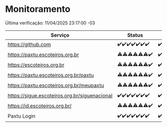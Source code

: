 # Monitoramento

Última verificação: 11/04/2025 23:17:00 -03

|Serviço|Status|Últimas 24h|
|---|---|---|
|https://github.com|<span title="2025-04-05: OK=23">✔️</span><span title="2025-04-06: OK=23">✔️</span><span title="2025-04-07: OK=23">✔️</span><span title="2025-04-08: OK=23">✔️</span><span title="2025-04-09: OK=23">✔️</span><span title="2025-04-10: OK=23">✔️</span><span title="2025-04-11: OK=1">✔️</span>|<span title="10/04/2025 23:20:00 -03 : 200">✔️</span><span title="11/04/2025 00:26:00 -03 : 200">✔️</span><span title="11/04/2025 01:11:00 -03 : 200">✔️</span><span title="11/04/2025 02:09:00 -03 : 200">✔️</span><span title="11/04/2025 03:13:00 -03 : 200">✔️</span><span title="11/04/2025 04:09:00 -03 : 200">✔️</span><span title="11/04/2025 05:12:00 -03 : 200">✔️</span><span title="11/04/2025 06:09:00 -03 : 200">✔️</span><span title="11/04/2025 07:09:00 -03 : 200">✔️</span><span title="11/04/2025 08:07:00 -03 : 200">✔️</span><span title="11/04/2025 09:17:00 -03 : 200">✔️</span><span title="11/04/2025 10:19:00 -03 : 200">✔️</span><span title="11/04/2025 11:09:00 -03 : 200">✔️</span><span title="11/04/2025 12:09:00 -03 : 200">✔️</span><span title="11/04/2025 13:11:00 -03 : 200">✔️</span><span title="11/04/2025 14:07:00 -03 : 200">✔️</span><span title="11/04/2025 15:13:00 -03 : 200">✔️</span><span title="11/04/2025 16:07:00 -03 : 200">✔️</span><span title="11/04/2025 17:09:00 -03 : 200">✔️</span><span title="11/04/2025 18:08:00 -03 : 200">✔️</span><span title="11/04/2025 19:08:00 -03 : 200">✔️</span><span title="11/04/2025 20:08:00 -03 : 200">✔️</span><span title="11/04/2025 21:43:00 -03 : 200">✔️</span><span title="11/04/2025 23:17:00 -03 : 200">✔️</span>|
|https://paxtu.escoteiros.org.br|<span title="2025-04-05: OK=12, Falhas=11">⚠️</span><span title="2025-04-06: OK=11, Falhas=12">⚠️</span><span title="2025-04-07: OK=13, Falhas=10">⚠️</span><span title="2025-04-08: OK=13, Falhas=10">⚠️</span><span title="2025-04-09: OK=15, Falhas=8">⚠️</span><span title="2025-04-10: OK=19, Falhas=4">⚠️</span><span title="2025-04-11: OK=1">✔️</span>|<span title="10/04/2025 23:20:00 -03 : 200">✔️</span><span title="11/04/2025 00:26:00 -03 : 200">✔️</span><span title="11/04/2025 01:11:00 -03 : 200">✔️</span><span title="11/04/2025 02:09:00 -03 : 200">✔️</span><span title="11/04/2025 03:13:00 -03 : 200">✔️</span><span title="11/04/2025 04:09:00 -03 : 200">✔️</span><span title="11/04/2025 05:12:00 -03 : 200">✔️</span><span title="11/04/2025 06:09:00 -03 : 200">✔️</span><span title="11/04/2025 07:09:00 -03 : 200">✔️</span><span title="11/04/2025 08:07:00 -03 : 200">✔️</span><span title="11/04/2025 09:17:00 -03 : 200">✔️</span><span title="11/04/2025 10:19:00 -03 : 200">✔️</span><span title="11/04/2025 11:09:00 -03 : 200">✔️</span><span title="11/04/2025 12:09:00 -03 : 200">✔️</span><span title="11/04/2025 13:11:00 -03 : 200">✔️</span><span title="11/04/2025 14:07:00 -03 : 200">✔️</span><span title="11/04/2025 15:13:00 -03 : 403">❌</span><span title="11/04/2025 16:07:00 -03 : 403">❌</span><span title="11/04/2025 17:09:00 -03 : 403">❌</span><span title="11/04/2025 18:08:00 -03 : 403">❌</span><span title="11/04/2025 19:08:00 -03 : 403">❌</span><span title="11/04/2025 20:08:00 -03 : 403">❌</span><span title="11/04/2025 21:43:00 -03 : 403">❌</span><span title="11/04/2025 23:17:00 -03 : 403">❌</span>|
|https://escoteiros.org.br|<span title="2025-04-05: OK=1, Falhas=22">⚠️</span><span title="2025-04-06: OK=1, Falhas=22">⚠️</span><span title="2025-04-07: OK=1, Falhas=22">⚠️</span><span title="2025-04-08: OK=4, Falhas=19">⚠️</span><span title="2025-04-09: OK=6, Falhas=17">⚠️</span><span title="2025-04-10: OK=15, Falhas=8">⚠️</span><span title="2025-04-11: OK=1">✔️</span>|<span title="10/04/2025 23:20:00 -03 : 200">✔️</span><span title="11/04/2025 00:26:00 -03 : 200">✔️</span><span title="11/04/2025 01:11:00 -03 : 200">✔️</span><span title="11/04/2025 02:09:00 -03 : 200">✔️</span><span title="11/04/2025 03:13:00 -03 : 200">✔️</span><span title="11/04/2025 04:09:00 -03 : 200">✔️</span><span title="11/04/2025 05:12:00 -03 : 200">✔️</span><span title="11/04/2025 06:09:00 -03 : 200">✔️</span><span title="11/04/2025 07:09:00 -03 : 200">✔️</span><span title="11/04/2025 08:07:00 -03 : 200">✔️</span><span title="11/04/2025 09:17:00 -03 : 200">✔️</span><span title="11/04/2025 10:19:00 -03 : 200">✔️</span><span title="11/04/2025 11:09:00 -03 : 200">✔️</span><span title="11/04/2025 12:09:00 -03 : 200">✔️</span><span title="11/04/2025 13:11:00 -03 : 200">✔️</span><span title="11/04/2025 14:07:00 -03 : 200">✔️</span><span title="11/04/2025 15:13:00 -03 : 403">❌</span><span title="11/04/2025 16:07:00 -03 : 403">❌</span><span title="11/04/2025 17:09:00 -03 : 403">❌</span><span title="11/04/2025 18:08:00 -03 : 403">❌</span><span title="11/04/2025 19:08:00 -03 : 403">❌</span><span title="11/04/2025 20:08:00 -03 : 403">❌</span><span title="11/04/2025 21:43:00 -03 : 403">❌</span><span title="11/04/2025 23:17:00 -03 : 403">❌</span>|
|https://paxtu.escoteiros.org.br/paxtu|<span title="2025-04-05: OK=4, Falhas=19">⚠️</span><span title="2025-04-06: OK=3, Falhas=20">⚠️</span><span title="2025-04-07: OK=7, Falhas=16">⚠️</span><span title="2025-04-08: OK=6, Falhas=17">⚠️</span><span title="2025-04-09: OK=6, Falhas=17">⚠️</span><span title="2025-04-10: OK=18, Falhas=5">⚠️</span><span title="2025-04-11: OK=1">✔️</span>|<span title="10/04/2025 23:20:00 -03 : 200">✔️</span><span title="11/04/2025 00:26:00 -03 : 200">✔️</span><span title="11/04/2025 01:11:00 -03 : 200">✔️</span><span title="11/04/2025 02:09:00 -03 : 200">✔️</span><span title="11/04/2025 03:13:00 -03 : 200">✔️</span><span title="11/04/2025 04:09:00 -03 : 200">✔️</span><span title="11/04/2025 05:12:00 -03 : 200">✔️</span><span title="11/04/2025 06:09:00 -03 : 200">✔️</span><span title="11/04/2025 07:09:00 -03 : 200">✔️</span><span title="11/04/2025 08:07:00 -03 : 200">✔️</span><span title="11/04/2025 09:17:00 -03 : 200">✔️</span><span title="11/04/2025 10:19:00 -03 : 200">✔️</span><span title="11/04/2025 11:09:00 -03 : 200">✔️</span><span title="11/04/2025 12:09:00 -03 : 200">✔️</span><span title="11/04/2025 13:11:00 -03 : 200">✔️</span><span title="11/04/2025 14:07:00 -03 : 200">✔️</span><span title="11/04/2025 15:13:00 -03 : 200">✔️</span><span title="11/04/2025 16:07:00 -03 : 403">❌</span><span title="11/04/2025 17:09:00 -03 : 403">❌</span><span title="11/04/2025 18:08:00 -03 : 403">❌</span><span title="11/04/2025 19:08:00 -03 : 403">❌</span><span title="11/04/2025 20:08:00 -03 : 403">❌</span><span title="11/04/2025 21:43:00 -03 : 403">❌</span><span title="11/04/2025 23:17:00 -03 : 403">❌</span>|
|https://paxtu.escoteiros.org.br/meupaxtu|<span title="2025-04-05: OK=7, Falhas=16">⚠️</span><span title="2025-04-06: OK=4, Falhas=19">⚠️</span><span title="2025-04-07: OK=11, Falhas=12">⚠️</span><span title="2025-04-08: OK=9, Falhas=14">⚠️</span><span title="2025-04-09: OK=7, Falhas=16">⚠️</span><span title="2025-04-10: OK=15, Falhas=8">⚠️</span><span title="2025-04-11: OK=1">✔️</span>|<span title="10/04/2025 23:20:00 -03 : 200">✔️</span><span title="11/04/2025 00:26:00 -03 : 200">✔️</span><span title="11/04/2025 01:11:00 -03 : 200">✔️</span><span title="11/04/2025 02:09:00 -03 : 200">✔️</span><span title="11/04/2025 03:13:00 -03 : 200">✔️</span><span title="11/04/2025 04:09:00 -03 : 200">✔️</span><span title="11/04/2025 05:12:00 -03 : 200">✔️</span><span title="11/04/2025 06:09:00 -03 : 200">✔️</span><span title="11/04/2025 07:09:00 -03 : 200">✔️</span><span title="11/04/2025 08:07:00 -03 : 200">✔️</span><span title="11/04/2025 09:17:00 -03 : 200">✔️</span><span title="11/04/2025 10:19:00 -03 : 200">✔️</span><span title="11/04/2025 11:09:00 -03 : 200">✔️</span><span title="11/04/2025 12:09:00 -03 : 200">✔️</span><span title="11/04/2025 13:11:00 -03 : 200">✔️</span><span title="11/04/2025 14:07:00 -03 : 200">✔️</span><span title="11/04/2025 15:13:00 -03 : 403">❌</span><span title="11/04/2025 16:07:00 -03 : 403">❌</span><span title="11/04/2025 17:09:00 -03 : 403">❌</span><span title="11/04/2025 18:08:00 -03 : 403">❌</span><span title="11/04/2025 19:08:00 -03 : 403">❌</span><span title="11/04/2025 20:08:00 -03 : 403">❌</span><span title="11/04/2025 21:43:00 -03 : 403">❌</span><span title="11/04/2025 23:17:00 -03 : 403">❌</span>|
|https://sigue.escoteiros.org.br/siguenacional|<span title="2025-04-05: OK=23">✔️</span><span title="2025-04-06: OK=23">✔️</span><span title="2025-04-07: OK=23">✔️</span><span title="2025-04-08: OK=23">✔️</span><span title="2025-04-09: OK=23">✔️</span><span title="2025-04-10: OK=23">✔️</span><span title="2025-04-11: OK=1">✔️</span>|<span title="10/04/2025 23:20:00 -03 : 200">✔️</span><span title="11/04/2025 00:26:00 -03 : 200">✔️</span><span title="11/04/2025 01:11:00 -03 : 200">✔️</span><span title="11/04/2025 02:09:00 -03 : 200">✔️</span><span title="11/04/2025 03:13:00 -03 : 200">✔️</span><span title="11/04/2025 04:09:00 -03 : 200">✔️</span><span title="11/04/2025 05:12:00 -03 : 200">✔️</span><span title="11/04/2025 06:09:00 -03 : 200">✔️</span><span title="11/04/2025 07:09:00 -03 : 200">✔️</span><span title="11/04/2025 08:07:00 -03 : 200">✔️</span><span title="11/04/2025 09:17:00 -03 : 200">✔️</span><span title="11/04/2025 10:19:00 -03 : 200">✔️</span><span title="11/04/2025 11:09:00 -03 : 200">✔️</span><span title="11/04/2025 12:09:00 -03 : 200">✔️</span><span title="11/04/2025 13:11:00 -03 : 200">✔️</span><span title="11/04/2025 14:07:00 -03 : 200">✔️</span><span title="11/04/2025 15:13:00 -03 : 200">✔️</span><span title="11/04/2025 16:07:00 -03 : 200">✔️</span><span title="11/04/2025 17:09:00 -03 : 200">✔️</span><span title="11/04/2025 18:08:00 -03 : 200">✔️</span><span title="11/04/2025 19:08:00 -03 : 200">✔️</span><span title="11/04/2025 20:08:00 -03 : 200">✔️</span><span title="11/04/2025 21:43:00 -03 : 200">✔️</span><span title="11/04/2025 23:17:00 -03 : 200">✔️</span>|
|https://id.escoteiros.org.br/|<span title="2025-04-05: OK=13, Falhas=10">⚠️</span><span title="2025-04-06: OK=11, Falhas=12">⚠️</span><span title="2025-04-07: OK=12, Falhas=11">⚠️</span><span title="2025-04-08: OK=15, Falhas=8">⚠️</span><span title="2025-04-09: OK=11, Falhas=12">⚠️</span><span title="2025-04-10: OK=18, Falhas=5">⚠️</span><span title="2025-04-11: OK=1">✔️</span>|<span title="10/04/2025 23:20:00 -03 : 200">✔️</span><span title="11/04/2025 00:26:00 -03 : 200">✔️</span><span title="11/04/2025 01:11:00 -03 : 200">✔️</span><span title="11/04/2025 02:09:00 -03 : 200">✔️</span><span title="11/04/2025 03:13:00 -03 : 200">✔️</span><span title="11/04/2025 04:09:00 -03 : 200">✔️</span><span title="11/04/2025 05:12:00 -03 : 200">✔️</span><span title="11/04/2025 06:09:00 -03 : 200">✔️</span><span title="11/04/2025 07:09:00 -03 : 200">✔️</span><span title="11/04/2025 08:07:00 -03 : 200">✔️</span><span title="11/04/2025 09:17:00 -03 : 200">✔️</span><span title="11/04/2025 10:19:00 -03 : 200">✔️</span><span title="11/04/2025 11:09:00 -03 : 200">✔️</span><span title="11/04/2025 12:09:00 -03 : 200">✔️</span><span title="11/04/2025 13:11:00 -03 : 200">✔️</span><span title="11/04/2025 14:07:00 -03 : 200">✔️</span><span title="11/04/2025 15:13:00 -03 : 200">✔️</span><span title="11/04/2025 16:07:00 -03 : 403">❌</span><span title="11/04/2025 17:09:00 -03 : 403">❌</span><span title="11/04/2025 18:08:00 -03 : 403">❌</span><span title="11/04/2025 19:08:00 -03 : 403">❌</span><span title="11/04/2025 20:08:00 -03 : 403">❌</span><span title="11/04/2025 21:43:00 -03 : 403">❌</span><span title="11/04/2025 23:17:00 -03 : 403">❌</span>|
|Paxtu Login|<span title="2025-04-05: OK=23">✔️</span><span title="2025-04-06: OK=23">✔️</span><span title="2025-04-07: OK=23">✔️</span><span title="2025-04-08: OK=23">✔️</span><span title="2025-04-09: OK=23">✔️</span><span title="2025-04-10: OK=23">✔️</span><span title="2025-04-11: OK=1">✔️</span>|<span title="10/04/2025 23:20:00 -03 : 200">✔️</span><span title="11/04/2025 00:26:00 -03 : 200">✔️</span><span title="11/04/2025 01:11:00 -03 : 200">✔️</span><span title="11/04/2025 02:09:00 -03 : 200">✔️</span><span title="11/04/2025 03:13:00 -03 : 200">✔️</span><span title="11/04/2025 04:09:00 -03 : 200">✔️</span><span title="11/04/2025 05:12:00 -03 : 200">✔️</span><span title="11/04/2025 06:09:00 -03 : 200">✔️</span><span title="11/04/2025 07:09:00 -03 : 200">✔️</span><span title="11/04/2025 08:07:00 -03 : 200">✔️</span><span title="11/04/2025 09:17:00 -03 : 200">✔️</span><span title="11/04/2025 10:19:00 -03 : 200">✔️</span><span title="11/04/2025 11:09:00 -03 : 200">✔️</span><span title="11/04/2025 12:09:00 -03 : 200">✔️</span><span title="11/04/2025 13:11:00 -03 : 200">✔️</span><span title="11/04/2025 14:07:00 -03 : 200">✔️</span><span title="11/04/2025 15:13:00 -03 : 200">✔️</span><span title="11/04/2025 16:07:00 -03 : 200">✔️</span><span title="11/04/2025 17:09:00 -03 : 200">✔️</span><span title="11/04/2025 18:08:00 -03 : 200">✔️</span><span title="11/04/2025 19:08:00 -03 : 200">✔️</span><span title="11/04/2025 20:08:00 -03 : 200">✔️</span><span title="11/04/2025 21:43:00 -03 : 200">✔️</span><span title="11/04/2025 23:17:00 -03 : 200">✔️</span>|
